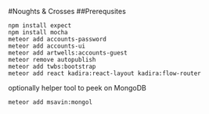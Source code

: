 #Noughts & Crosses
##Prerequsites
```
npm install expect
npm install mocha
meteor add accounts-password
meteor add accounts-ui
meteor add artwells:accounts-guest
meteor remove autopublish
meteor add twbs:bootstrap
meteor add react kadira:react-layout kadira:flow-router
```
optionally helper tool to peek on MongoDB
```
meteor add msavin:mongol
```

